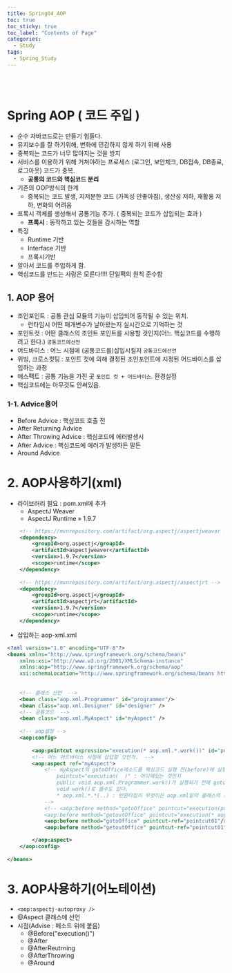 ```yaml
---
title: Spring04_AOP
toc: true
toc_sticky: true
toc_label: "Contents of Page"
categories:
  - Study
tags:
  - Spring_Study
---
```


<br><br>

# Spring AOP ( 코드 주입 )
* 순수 자바코드로는 만들기 힘들다.
* 유지보수를 잘 하기위해, 변화에 민감하지 않게 하기 위해 사용
* 중복되는 코드가 너무 많아지는 것을 방지
* 서비스를 이용하기 위해 거쳐야하는 프로세스 (로그인, 보안체크, DB접속, DB종료, 로그아웃) 코드가 중복.
  - **공통의 코드와 핵심코드 분리**
* 기존의 OOP방식의 한계
  - 중복되는 코드 발생, 지저분한 코드 (가독성 안좋아짐), 생산성 저하, 재활용 저하, 변화의 어려움
* 프록시 객체를 생성해서 공통기능 추가. ( 중복되는 코드가 삽입되는 효과 )
  - **프록시** : 동작하고 있는 것들을 감시하는 역할 
* 특징
  - Runtime 기반
  - Interface 기반
  - 프록시기반
* 알아서 코드를 주입하게 함.
* 핵심코드를 만드는 사람은 모른다!!!! 단일팩의 원칙 준수함

## 1. AOP 용어
* 조인포인트 : 공통 관심 모듈의 기능이 삽입되어 동작될 수 있는 위치. 
  - 런타임시 어떤 매개변수가 날아왔는지 실시간으로 기억하는 것
* 포인트컷 : 어떤 클래스의 조인트 포인트를 사용할 것인지(어느 핵심코드를 수행하려고 한다.) `공통코드에선언`
* 어드바이스 : 어느 시점에 (공통코드를)삽입시킬지 `공통코드에선언`
* 위빙, 크로스컷팅 : 포인트 컷에 의해 결정된 조인포인트에 지정된 어드바이스를 삽입하는 과정
* 애스팩트 : 공통 기능을 가진 곳 `포인트 컷 + 어드바이스`. 환경설정
* 핵심코드에는 아무것도 안써있음.

### 1-1. Advice용어
* Before Advice : 핵심코드 호출 전
* After Returning Advice
* After Throwing Advice : 핵심코드에 에러발생시
* After Advice : 핵심코드에 에러가 발생하든 말든
* Around Advice

# 2. AOP사용하기(xml)
* 라이브러리 필요 : pom.xml에 추가
  - AspectJ Weaver
  - AspectJ Runtime » 1.9.7

```xml
	<!-- https://mvnrepository.com/artifact/org.aspectj/aspectjweaver -->
	<dependency>
	    <groupId>org.aspectj</groupId>
	    <artifactId>aspectjweaver</artifactId>
	    <version>1.9.7</version>
	    <scope>runtime</scope>
	</dependency>
	
	<!-- https://mvnrepository.com/artifact/org.aspectj/aspectjrt -->
	<dependency>
	    <groupId>org.aspectj</groupId>
	    <artifactId>aspectjrt</artifactId>
	    <version>1.9.7</version>
	    <scope>runtime</scope>
	</dependency>
```

* 삽입하는 aop-xml.xml

```xml
<?xml version="1.0" encoding="UTF-8"?>
<beans xmlns="http://www.springframework.org/schema/beans"
	xmlns:xsi="http://www.w3.org/2001/XMLSchema-instance"
	xmlns:aop="http://www.springframework.org/schema/aop"
	xsi:schemaLocation="http://www.springframework.org/schema/beans http://www.springframework.org/schema/beans/spring-beans.xsd http://www.springframework.org/schema/aop http://www.springframework.org/schema/aop/spring-aop.xsd">
	
	
	<!-- 클래스 선언  -->	
	<bean class="aop.xml.Programmer" id="programmer"/>
	<bean class="aop.xml.Designer" id="designer" />
	<!-- 공통코드  -->
	<bean class="aop.xml.MyAspect" id="myAspect" />
	
	<!-- aop설정 -->
	<aop:config>
	
		<aop:pointcut expression="execution(* aop.xml.*.work())" id="pointcut01"/>
		<!-- 어느 어드바이스 시점에 삽입할 것인가.  -->
		<aop:aspect ref="myAspect">
			<!-- myAspect의 gotoOffice메소드를 핵심코드 실행 전(before)에 실행 
				pointcut="execution(  )" : 어디에있는 것인지
				public void aop.xml.Programmer.work()가 실행되기 전에 gotoOffice()메소드 실행시켜줘
				void work()로 쓸수도 있다.
				* aop.xml.*.*(..) : 반환타입이 무엇이든 aop.xml밑의 클래스의 모든 메소드들
			-->
			<!-- <aop:before method="gotoOffice" pointcut="execution(public void aop.xml.*.work())"/>
			<aop:before method="getoutOffice" pointcut="execution(* aop.xml.*.work())"/> -->
			<aop:before method="gotoOffice" pointcut-ref="pointcut01"/>
			<aop:before method="getoutOffice" pointcut-ref="pointcut01"/>

		</aop:aspect>
	</aop:config>
	
</beans>
```

# 3. AOP사용하기(어노테이션)
* `<aop:aspectj-autoproxy />`
* @Aspect 클래스에 선언
* 시점(Advise : 메소드 위에 붙음)
  - @Before("execution()")
  - @After
  - @AfterReutrning
  - @AfterThrowing
  - @Around 



